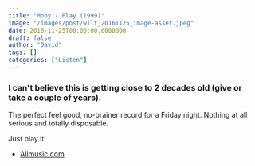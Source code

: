 ```yaml
---
title: "Moby - Play (1999)"
image: "/images/post/wilt_20161125_image-asset.jpeg"
date: 2016-11-25T00:00:00.0000000
draft: false
author: "David"
tags: []
categories: ["Listen"]
---
```

### I can't believe this is getting close to 2 decades old (give or take a couple of years).

 The perfect feel good, no-brainer record for a Friday night. Nothing at all serious and totally disposable. 

 Just play it!

-  [Allmusic.com](http://www.allmusic.com/album/play-mw0000243891)